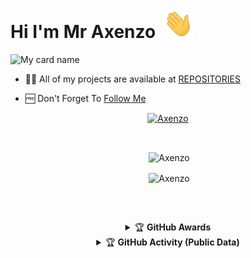 # Hi I'm Mr Axenzo &nbsp;<a href="Hey"><img src="https://raw.githubusercontent.com/Viz-Zer/Viz-Zer/main/Assets/Hi.gif" width="48px"></a>

![My card name](https://cardivo.vercel.app/api?name=MrAxenzo&description=Hi,%20Welcome%20To%20My%20Profile%20❤&image=https://avatars.githubusercontent.com/u/78668573?v=4&s=10?v=4&backgroundColor=%23ecf0f1&instagram=_axe_mortal_ff_yt&github=MrAxenzo&twitter=&pattern=leaf&colorPattern=%23eaeaea)


- 👨‍💻 All of my projects are available at
                   [REPOSITORIES](https://github.com/MrAxenzo/MrAxenzo?tab=repositories)

                  
- 🆓 Don't Forget To [Follow Me](https://github.com/MrAxenzo/MrAxenzo)

<p align="center"> <a href="Axenzo"><img width="170px" height="24" src="https://komarev.com/ghpvc/?username=MrAxenzo&label=PROFILE%20VISITORS&color=green&style=flat-square" alt="Axenzo" /></a> </p><br> 


<div align="center">
<p>&nbsp;<img align="center" src="https://github-readme-stats.vercel.app/api?username=MrAxenzo&show_icons=true&theme=nightowl" alt="Axenzo" /></p>

<p>&nbsp;<img align="center" src="https://github-readme-stats.vercel.app/api/top-langs/?username=MrAxenzo&theme=algolia&layout=compact&langs_count=10&hide_border=true&show_icons=true" alt="Axenzo"/></p></a><br> 

##

<details>
    <summary>&#127942 <b>GitHub Awards</b></summary><br/>

![Github Trophy](https://github-profile-trophy.vercel.app/?username=MrAxenzo)

</details>



<details>
    <summary>&#127942 <b>GitHub Activity (Public Data)</b></summary><br/>

![Metrics](https://metrics.lecoq.io/MrAxenzo?template=classic&followup=1&isocalendar=1&languages=1&isocalendar.duration=half-year&config.timezone=Europe%2FIstanbul)
